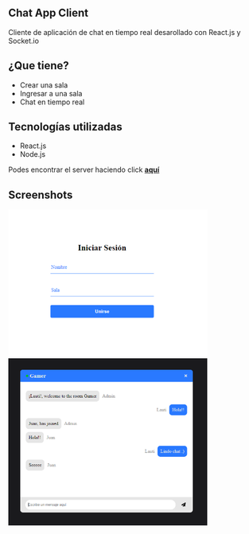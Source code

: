 ## Chat App Client

Cliente de aplicación de chat en tiempo real desarollado con React.js y Socket.io
## ¿Que tiene?

- Crear una sala
- Ingresar a una sala
- Chat en tiempo real

## Tecnologías utilizadas

- React.js
- Node.js

Podes encontrar el server haciendo click **[aquí](https://github.com/lautivalentini/chat-app-server)**

## Screenshots

<img src="./screenshots/join.png" width="400px" />

<img src="./screenshots/chat.png" width="400px" />


